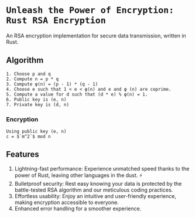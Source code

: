 # `Unleash the Power of Encryption: Rust RSA Encryption`

An RSA encryption implementation for secure data transmission, written in Rust.



## Algorithm
```
1. Choose p and q
2. Compute n = p * q
3. Compute φ(n) = (p - 1) * (q - 1)
4. Choose e such that 1 < e < φ(n) and e and φ (n) are coprime.
5. Compute a value for d such that (d * e) % φ(n) = 1.
6. Public key is (e, n)
7. Private key is (d, n)
```

### Encryption
```
Using public key (e, n)
c = $`m^2`$ mod n
```

## Features
1. Lightning-fast performance: Experience unmatched speed thanks to the power of Rust, leaving other languages in the dust. ⚡️
2. Bulletproof security: Rest easy knowing your data is protected by the battle-tested RSA algorithm and our meticulous coding practices.️
3. Effortless usability: Enjoy an intuitive and user-friendly experience, making encryption accessible to everyone.
4. Enhanced error handling for a smoother experience.
